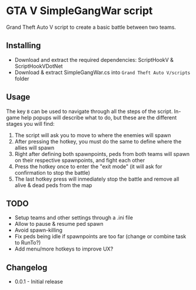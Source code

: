 # GTA V SimpleGangWar script

Grand Theft Auto V script to create a basic battle between two teams.

## Installing

- Download and extract the required dependencies: ScriptHookV & ScriptHookVDotNet
- Download & extract SimpleGangWar.cs into `Grand Theft Auto V/scripts` folder

## Usage

The key `B` can be used to navigate through all the steps of the script. In-game help popups will describe what to do, but these are the different stages you will find:

1. The script will ask you to move to where the enemies will spawn
2. After pressing the hotkey, you must do the same to define where the allies will spawn
3. Right after defining both spawnpoints, peds from both teams will spawn on their respective spawnpoints, and fight each other
4. Press the hotkey once to enter the "exit mode" (it will ask for confirmation to stop the battle)
5. The last hotkey press will inmediately stop the battle and remove all alive & dead peds from the map

## TODO

- Setup teams and other settings through a .ini file
- Allow to pause & resume ped spawn
- Avoid spawn-killing
- Fix peds being idle if spawnpoints are too far (change or combine task to RunTo?)
- Add menu/more hotkeys to improve UX?

## Changelog

- 0.0.1 - Initial release

